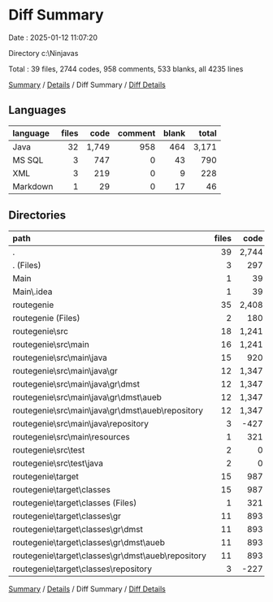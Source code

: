 # Diff Summary

Date : 2025-01-12 11:07:20

Directory c:\\Ninjavas

Total : 39 files,  2744 codes, 958 comments, 533 blanks, all 4235 lines

[Summary](results.md) / [Details](details.md) / Diff Summary / [Diff Details](diff-details.md)

## Languages
| language | files | code | comment | blank | total |
| :--- | ---: | ---: | ---: | ---: | ---: |
| Java | 32 | 1,749 | 958 | 464 | 3,171 |
| MS SQL | 3 | 747 | 0 | 43 | 790 |
| XML | 3 | 219 | 0 | 9 | 228 |
| Markdown | 1 | 29 | 0 | 17 | 46 |

## Directories
| path | files | code | comment | blank | total |
| :--- | ---: | ---: | ---: | ---: | ---: |
| . | 39 | 2,744 | 958 | 533 | 4,235 |
| . (Files) | 3 | 297 | 5 | 24 | 326 |
| Main | 1 | 39 | 0 | 0 | 39 |
| Main\\.idea | 1 | 39 | 0 | 0 | 39 |
| routegenie | 35 | 2,408 | 953 | 509 | 3,870 |
| routegenie (Files) | 2 | 180 | 0 | 9 | 189 |
| routegenie\\src | 18 | 1,241 | 923 | 361 | 2,525 |
| routegenie\\src\\main | 16 | 1,241 | 80 | 217 | 1,538 |
| routegenie\\src\\main\\java | 15 | 920 | 60 | 98 | 1,078 |
| routegenie\\src\\main\\java\\gr | 12 | 1,347 | 90 | 152 | 1,589 |
| routegenie\\src\\main\\java\\gr\\dmst | 12 | 1,347 | 90 | 152 | 1,589 |
| routegenie\\src\\main\\java\\gr\\dmst\\aueb | 12 | 1,347 | 90 | 152 | 1,589 |
| routegenie\\src\\main\\java\\gr\\dmst\\aueb\\repository | 12 | 1,347 | 90 | 152 | 1,589 |
| routegenie\\src\\main\\java\\repository | 3 | -427 | -30 | -54 | -511 |
| routegenie\\src\\main\\resources | 1 | 321 | 20 | 119 | 460 |
| routegenie\\src\\test | 2 | 0 | 843 | 144 | 987 |
| routegenie\\src\\test\\java | 2 | 0 | 843 | 144 | 987 |
| routegenie\\target | 15 | 987 | 30 | 139 | 1,156 |
| routegenie\\target\\classes | 15 | 987 | 30 | 139 | 1,156 |
| routegenie\\target\\classes (Files) | 1 | 321 | 20 | 119 | 460 |
| routegenie\\target\\classes\\gr | 11 | 893 | 10 | 21 | 924 |
| routegenie\\target\\classes\\gr\\dmst | 11 | 893 | 10 | 21 | 924 |
| routegenie\\target\\classes\\gr\\dmst\\aueb | 11 | 893 | 10 | 21 | 924 |
| routegenie\\target\\classes\\gr\\dmst\\aueb\\repository | 11 | 893 | 10 | 21 | 924 |
| routegenie\\target\\classes\\repository | 3 | -227 | 0 | -1 | -228 |

[Summary](results.md) / [Details](details.md) / Diff Summary / [Diff Details](diff-details.md)